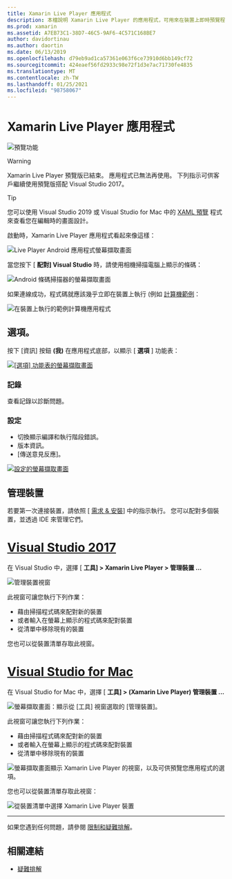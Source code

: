 ```yaml
---
title: Xamarin Live Player 應用程式
description: 本檔說明 Xamarin Live Player 的應用程式，可用來在裝置上即時預覽程式碼變更。 其中討論設定、範例、記錄、設定、管理裝置等等。
ms.prod: xamarin
ms.assetid: A7EB73C1-38D7-46C5-9AF6-4C571C168BE7
author: davidortinau
ms.author: daortin
ms.date: 06/13/2019
ms.openlocfilehash: d79eb9ad1ca57361e063f6ce73910d6bb149cf72
ms.sourcegitcommit: 424eaef56fd2933c98e72f1d3e7ac71730fe4835
ms.translationtype: MT
ms.contentlocale: zh-TW
ms.lasthandoff: 01/25/2021
ms.locfileid: "98758067"
---
```

# <a name="xamarin-live-player-app"></a>Xamarin Live Player 應用程式

![預覽功能](~/media/shared/preview.png)

> [!WARNING]
> Xamarin Live Player 預覽版已結束。 應用程式已無法再使用。 下列指示可供客戶繼續使用預覽版搭配 Visual Studio 2017。

> [!TIP]
> 您可以使用 Visual Studio 2019 或 Visual Studio for Mac 中的 [XAML 預覽](~/xamarin-forms/xaml/xaml-previewer/index.md) 程式來查看您在編輯時的畫面設計。

啟動時，Xamarin Live Player 應用程式看起來像這樣：

![Live Player Android 應用程式螢幕擷取畫面](player-images/app-android-sml.png)

當您按下 [ **配對] Visual Studio** 時，請使用相機掃描電腦上顯示的條碼：

![Android 條碼掃描器的螢幕擷取畫面](player-images/scan-android-sml.png)

如果連線成功，程式碼就應該幾乎立即在裝置上執行 (例如 [計算機範例](https://github.com/xamarin/mobile-samples/tree/master/LivePlayer/BasicCalculator)：

![在裝置上執行的範例計算機應用程式](player-images/basic-calculator-sml.png)

## <a name="options"></a>選項。

按下 [資訊] 按鈕 **(我)** 在應用程式底部，以顯示 [ **選項** ] 功能表：

[![[選項] 功能表的螢幕擷取畫面](player-images/options-sml.png)](player-images/options.png#lightbox)

### <a name="logs"></a>記錄

查看記錄以診斷問題。

### <a name="settings"></a>設定

- 切換顯示編譯和執行階段錯誤。
- 版本資訊。
- [傳送意見反應]。

[![設定的螢幕擷取畫面](player-images/settings-sml.png)](player-images/settings.png#lightbox)

## <a name="managing-devices"></a>管理裝置

若要第一次連接裝置，請依照 [ [需求 & 安裝](~/tools/live-player/install.md)] 中的指示執行。 您可以配對多個裝置，並透過 IDE 來管理它們。

# <a name="visual-studio-2017"></a>[Visual Studio 2017](#tab/windows)

在 Visual Studio 中，選擇 [ **工具] > Xamarin Live Player > 管理裝置 ...**

![管理裝置視窗](player-images/manage-tools-menu-vs.png)

此視窗可讓您執行下列作業：

- 藉由掃描程式碼來配對新的裝置
- 或者輸入在螢幕上顯示的程式碼來配對裝置
- 從清單中移除現有的裝置

您也可以從裝置清單存取此視窗。

# <a name="visual-studio-for-mac"></a>[Visual Studio for Mac](#tab/macos)

在 Visual Studio for Mac 中，選擇 [ **工具] > (Xamarin Live Player) 管理裝置 ...**

![螢幕擷取畫面：顯示從 [工具] 視窗選取的 [管理裝置]。](player-images/manage-tools-menu.png)

此視窗可讓您執行下列作業：

- 藉由掃描程式碼來配對新的裝置
- 或者輸入在螢幕上顯示的程式碼來配對裝置
- 從清單中移除現有的裝置

![螢幕擷取畫面顯示 Xamarin Live Player 的視窗，以及可供預覽您應用程式的選項。](player-images/manage.png)

您也可以從裝置清單存取此視窗：

![從裝置清單中選擇 Xamarin Live Player 裝置](player-images/manage-device-menu.png)

-----

如果您遇到任何問題，請參閱 [限制和疑難排解](~/tools/live-player/troubleshooting.md)。

## <a name="related-links"></a>相關連結

- [疑難排解](~/tools/live-player/troubleshooting.md)
